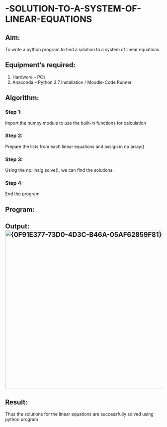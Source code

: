 # -SOLUTION-TO-A-SYSTEM-OF-LINEAR-EQUATIONS
## Aim:
To write a python program to find a solution to a system of linear equations.
## Equipment’s required:
1. 	Hardware – PCs
2. 	Anaconda – Python 3.7 Installation / Moodle-Code Runner
## Algorithm:
### Step 1: 
Import the numpy module to use the built-in functions for calculation
### Step 2: 
Prepare the lists from each linear equations and assign in np.array()
### Step 3: 
Using the np.linalg.solve(), we can find the solutions.
### Step 4: 
End the program
## Program:

## Output:<img width="840" height="512" alt="{0F91E377-73D0-4D3C-B46A-05AF62859F81}" src="https://github.com/user-attachments/assets/b4c87fe7-26d9-45fc-b73c-7edea03bf4c2" />

## Result: 
Thus the solutions for the linear equations are successfully solved using python program

